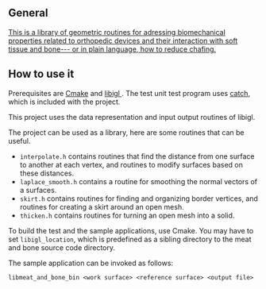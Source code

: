 ## General
<a href = "https://eklarlund.github.io/meat-and-bone.github.io/"> This is a library of geometric routines for adressing biomechanical properties related to orthopedic devices and their interaction with soft tissue and bone--- or in plain language, how to reduce chafing.</a>

## How to use it
Prerequisites are <a href = "https://cmake.org/"> Cmake</a> and <a href = "https://github.com/libigl/libigl"> libigl </a>. The test unit test program uses <a href = "https://github.com/philsquared/Catch"> catch</a>, which is included with the project.

This project uses the data representation and input output routines of libigl.

The project can be used as a library, here are some routines that can be useful.

* `interpolate.h` contains routines that find the distance from one surface to another at each vertex, and routines to modify surfaces based on these distances.
* `laplace_smooth.h` contains a routine for smoothing the normal vectors of a surfaces.
* `skirt.h` contains routines for finding and organizing border vertices, and routines for creating a skirt around an open mesh.
* `thicken.h` contains routines for turning an open mesh into a solid.

To build the test and the sample applications, use Cmake. You may have to set `libigl_location`, which is predefined as a sibling directory to the meat and bone source code directory.

The sample application can be invoked as follows:

```console
libmeat_and_bone_bin <work surface> <reference surface> <output file>
```
